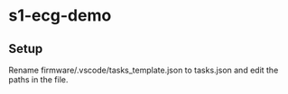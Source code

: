 # s1-ecg-demo

## Setup
Rename firmware/.vscode/tasks_template.json to tasks.json and edit the paths in the file.